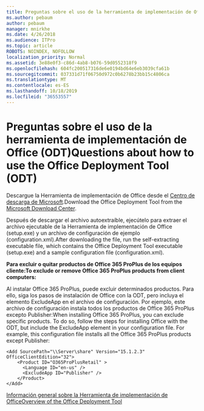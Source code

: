 ```yaml
---
title: Preguntas sobre el uso de la herramienta de implementación de Office (ODT)
ms.author: pebaum
author: pebaum
manager: mnirkhe
ms.date: 4/26/2018
ms.audience: ITPro
ms.topic: article
ROBOTS: NOINDEX, NOFOLLOW
localization_priority: Normal
ms.assetid: 3e88e0f3-c86d-4ab8-b076-59d0552318f9
ms.openlocfilehash: 604fc200517316de6e0194bd64e6eb3039cfa61b
ms.sourcegitcommit: 037331d71f06750d972c0b6278b23bb15c4806ca
ms.translationtype: MT
ms.contentlocale: es-ES
ms.lasthandoff: 10/18/2019
ms.locfileid: "36553557"
---
```

# <a name="questions-about-how-to-use-the-office-deployment-tool-odt"></a><span data-ttu-id="0cf96-102">Preguntas sobre el uso de la herramienta de implementación de Office (ODT)</span><span class="sxs-lookup"><span data-stu-id="0cf96-102">Questions about how to use the Office Deployment Tool (ODT)</span></span>

<span data-ttu-id="0cf96-103">Descargue la Herramienta de implementación de Office desde el [Centro de descarga de Microsoft](http://go.microsoft.com/fwlink/p/?LinkID=626065).</span><span class="sxs-lookup"><span data-stu-id="0cf96-103">Download the Office Deployment Tool from the [Microsoft Download Center](http://go.microsoft.com/fwlink/p/?LinkID=626065).</span></span>
  
<span data-ttu-id="0cf96-104">Después de descargar el archivo autoextraíble, ejecútelo para extraer el archivo ejecutable de la Herramienta de implementación de Office (setup.exe) y un archivo de configuración de ejemplo (configuration.xml).</span><span class="sxs-lookup"><span data-stu-id="0cf96-104">After downloading the file, run the self-extracting executable file, which contains the Office Deployment Tool executable (setup.exe) and a sample configuration file (configuration.xml).</span></span>
  
 <span data-ttu-id="0cf96-105">**Para excluir o quitar productos de Office 365 ProPlus de los equipos cliente:**</span><span class="sxs-lookup"><span data-stu-id="0cf96-105">**To exclude or remove Office 365 ProPlus products from client computers:**</span></span>
  
<span data-ttu-id="0cf96-p101">Al instalar Office 365 ProPlus, puede excluir determinados productos. Para ello, siga los pasos de instalación de Office con la ODT, pero incluya el elemento ExcludeApp en el archivo de configuración. Por ejemplo, este archivo de configuración instala todos los productos de Office 365 ProPlus excepto Publisher:</span><span class="sxs-lookup"><span data-stu-id="0cf96-p101">When installing Office 365 ProPlus, you can exclude specific products. To do so, follow the steps for installing Office with the ODT, but include the ExcludeApp element in your configuration file. For example, this configuration file installs all the Office 365 ProPlus products except Publisher:</span></span>
  
```
<Add SourcePath="\\Server\share" Version="15.1.2.3" OfficeClientEdition="32">
    <Product ID="O365ProPlusRetail" >
      <Language ID="en-us" />
      <ExcludeApp ID="Publisher" />
    </Product>
</Add>
```

[<span data-ttu-id="0cf96-109">Información general sobre la Herramienta de implementación de Office</span><span class="sxs-lookup"><span data-stu-id="0cf96-109">Overview of the Office Deployment Tool</span></span>](https://docs.microsoft.com/deployoffice/overview-of-the-office-2016-deployment-tool)
  

